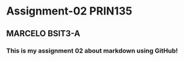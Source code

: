 # Assignment-02 PRIN135
## MARCELO BSIT3-A
### This is my assignment 02 about markdown using GitHub!
